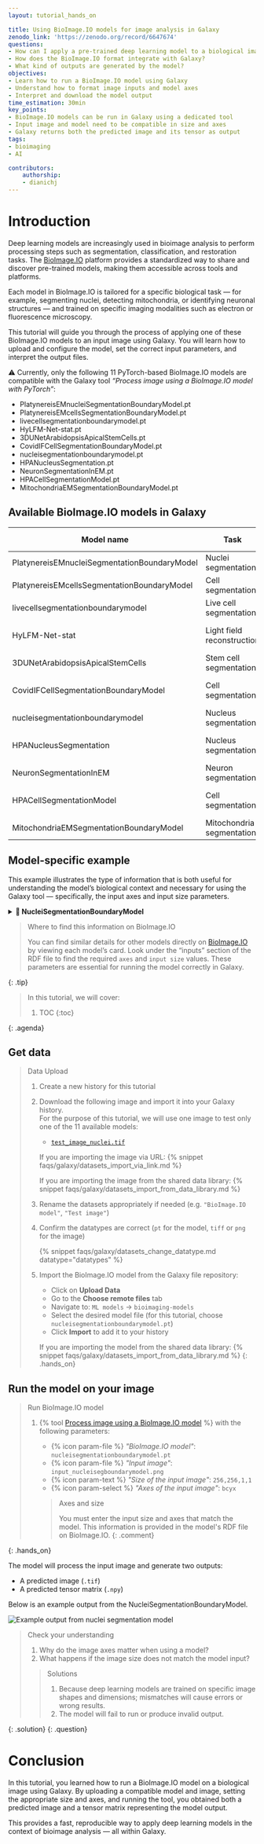 ```yaml
---
layout: tutorial_hands_on

title: Using BioImage.IO models for image analysis in Galaxy
zenodo_link: 'https://zenodo.org/record/6647674'
questions:
- How can I apply a pre-trained deep learning model to a biological image?
- How does the BioImage.IO format integrate with Galaxy?
- What kind of outputs are generated by the model?
objectives:
- Learn how to run a BioImage.IO model using Galaxy
- Understand how to format image inputs and model axes
- Interpret and download the model output
time_estimation: 30min
key_points:
- BioImage.IO models can be run in Galaxy using a dedicated tool
- Input image and model need to be compatible in size and axes
- Galaxy returns both the predicted image and its tensor as output
tags:
- bioimaging
- AI

contributors:
    authorship:
    - dianichj
---
```



# Introduction

Deep learning models are increasingly used in bioimage analysis to perform processing steps such as segmentation, classification, and restoration tasks. The [BioImage.IO](https://bioimage.io/#/) platform provides a standardized way to share and discover pre-trained models, making them accessible across tools and platforms.

Each model in BioImage.IO is tailored for a specific biological task — for example, segmenting nuclei, detecting mitochondria, or identifying neuronal structures — and trained on specific imaging modalities such as electron or fluorescence microscopy.

This tutorial will guide you through the process of applying one of these BioImage.IO models to an input image using Galaxy. You will learn how to upload and configure the model, set the correct input parameters, and interpret the output files.

⚠️ Currently, only the following 11 PyTorch-based BioImage.IO models are compatible with the Galaxy tool *“Process image using a BioImage.IO model with PyTorch”*:

- PlatynereisEMnucleiSegmentationBoundaryModel.pt
- PlatynereisEMcellsSegmentationBoundaryModel.pt
- livecellsegmentationboundarymodel.pt
- HyLFM-Net-stat.pt
- 3DUNetArabidopsisApicalStemCells.pt
- CovidIFCellSegmentationBoundaryModel.pt
- nucleisegmentationboundarymodel.pt
- HPANucleusSegmentation.pt
- NeuronSegmentationInEM.pt
- HPACellSegmentationModel.pt
- MitochondriaEMSegmentationBoundaryModel.pt

## Available BioImage.IO models in Galaxy

| Model name | Task | Imaging modality | Sample / species | Link |
|------------|------|------------------|------------------|------|
| PlatynereisEMnucleiSegmentationBoundaryModel | Nuclei segmentation | Electron microscopy | Platynereis | [View model](https://bioimage.io/#/?id=platynereisemnucleisegmentationboundarymodel) |
| PlatynereisEMcellsSegmentationBoundaryModel | Cell segmentation | Electron microscopy | Platynereis | [View model](https://bioimage.io/#/?id=platynereisemcellssegmentationboundarymodel) |
| livecellsegmentationboundarymodel | Live cell segmentation | Phase-contrast Microscopy | Various cell types | [View model](https://bioimage.io/#/?id=livecellsegmentationboundarymodel) |
| HyLFM-Net-stat | Light field reconstruction | Light field and Fluorescence light microscopy | Zebrafish | [View model](https://bioimage.io/#/?id=hylfm-net-stat) |
| 3DUNetArabidopsisApicalStemCells | Stem cell segmentation | Confocal / light sheet | Arabidopsis root | [View model](https://bioimage.io/#/?id=3dunetarabidopsisapicalstemcells) |
| CovidIFCellSegmentationBoundaryModel | Cell segmentation | Fluorescence light microscopy | Infected human cells | [View model](https://bioimage.io/#/?id=covidifcellsegmentationboundarymodel) |
| nucleisegmentationboundarymodel | Nucleus segmentation | Fluorescence light microscopy| Generic / various | [View model](https://bioimage.io/#/?id=nucleisegmentationboundarymodel) |
| HPANucleusSegmentation | Nucleus segmentation | Immunofluorescence | Human Protein Atlas | [View model](https://bioimage.io/#/?id=hpanucleussegmentation) |
| NeuronSegmentationInEM | Neuron segmentation | Electron microscopy | Brain tissue | [View model](https://bioimage.io/#/?id=neuronsegmentationinem) |
| HPACellSegmentationModel | Cell segmentation | Immunofluorescence | Human Protein Atlas | [View model](https://bioimage.io/#/?id=hpacellsegmentationmodel) |
| MitochondriaEMSegmentationBoundaryModel | Mitochondria segmentation | Electron microscopy | Human | [View model](https://bioimage.io/#/?id=mitochondriaemsegmentationboundarymodel) |

## Model-specific example

This example illustrates the type of information that is both useful for understanding the model’s biological context and necessary for using the Galaxy tool — specifically, the input axes and input size parameters.

<details>
<summary><strong>🧬 NucleiSegmentationBoundaryModel</strong></summary>

This model segments nuclei in fluorescence microscopy images. It predicts boundary maps and foreground probabilities for nucleus segmentation, primarily in images stained with DAPI. The outputs are designed to be post-processed with methods such as Multicut or Watershed to achieve instance-level segmentation.

- **Imaging modality**: Fluorescence microscopy  
- **Task**: Nucleus segmentation (boundary-aware)  
- **Input axes**: `bcyx`  
- **Input size**: `256,256,1,1`  
- **Model link**: [View on BioImage.IO](https://bioimage.io/#/r/ilastik/stardist_dsb_training_data)  
- **Citation**: [10.5281/zenodo.5764893](https://doi.org/10.5281/zenodo.5764893)

</details>

> <tip-title> Where to find this information on BioImage.IO </tip-title>
>
> You can find similar details for other models directly on [BioImage.IO](https://bioimage.io) by viewing each model’s card. Look under the “inputs” section of the RDF file to find the required `axes` and `input size` values. These parameters are essential for running the model correctly in Galaxy.
>
{: .tip}


> <agenda-title></agenda-title>
>
> In this tutorial, we will cover:
>
> 1. TOC
> {:toc}
>
{: .agenda}


## Get data

> <hands-on-title> Data Upload </hands-on-title>
>
> 1. Create a new history for this tutorial
>
> 2. Download the following image and import it into your Galaxy history.  
>    For the purpose of this tutorial, we will use one image to test only one of the 11 available models:
>
>    - [`test_image_nuclei.tif`](../../images/process-image-bioimageio/input_nucleisegboundarymodel.png)
>
>    If you are importing the image via URL:
>    {% snippet faqs/galaxy/datasets_import_via_link.md %}
>
>    If you are importing the image from the shared data library:
>    {% snippet faqs/galaxy/datasets_import_from_data_library.md %}
>
> 3. Rename the datasets appropriately if needed (e.g. `"BioImage.IO model"`, `"Test image"`)
>
> 4. Confirm the datatypes are correct (`pt` for the model, `tiff` or `png` for the image)
>
>    {% snippet faqs/galaxy/datasets_change_datatype.md datatype="datatypes" %}
>
> 5. Import the BioImage.IO model from the Galaxy file repository:
>
>    - Click on **Upload Data**
>    - Go to the **Choose remote files** tab
>    - Navigate to: `ML models` → `bioimaging-models`
>    - Select the desired model file (for this tutorial, choose `nucleisegmentationboundarymodel.pt`)
>    - Click **Import** to add it to your history
>
>    If you are importing the model from the shared data library:
>    {% snippet faqs/galaxy/datasets_import_from_data_library.md %}
{: .hands_on}


## Run the model on your image

> <hands-on-title> Run BioImage.IO model </hands-on-title>
>
> 1. {% tool [Process image using a BioImage.IO model](toolshed.g2.bx.psu.edu/repos/bgruening/bioimage_inference/bioimage_inference/2.4.1+galaxy1) %} with the following parameters:
>    - {% icon param-file %} *"BioImage.IO model"*: `nucleisegmentationboundarymodel.pt`
>    - {% icon param-file %} *"Input image"*: `input_nucleisegboundarymodel.png`
>    - {% icon param-text %} *"Size of the input image"*: `256,256,1,1`
>    - {% icon param-select %} *"Axes of the input image"*: `bcyx`
>
>    > <comment-title>Axes and size</comment-title>
>    >
>    > You must enter the input size and axes that match the model. This information is provided in the model's RDF file on BioImage.IO.
>    {: .comment}
>
{: .hands_on}

The model will process the input image and generate two outputs:
- A predicted image (`.tif`)
- A predicted tensor matrix (`.npy`)

Below is an example output from the NucleiSegmentationBoundaryModel.

![Example output from nuclei segmentation model](../../images/process-image-bioimageio/output-nucleus-seg-model.png "Predicted output – Nucleus Segmentation")


> <question-title> Check your understanding </question-title>
>
> 1. Why do the image axes matter when using a model?
> 2. What happens if the image size does not match the model input?
>
> > <solution-title>Solutions</solution-title>
> >
> > 1. Because deep learning models are trained on specific image shapes and dimensions; mismatches will cause errors or wrong results.
> > 2. The model will fail to run or produce invalid output.
> >
{: .solution}
{: .question}


# Conclusion

In this tutorial, you learned how to run a BioImage.IO model on a biological image using Galaxy. By uploading a compatible model and image, setting the appropriate size and axes, and running the tool, you obtained both a predicted image and a tensor matrix representing the model output.

This provides a fast, reproducible way to apply deep learning models in the context of bioimage analysis — all within Galaxy.
